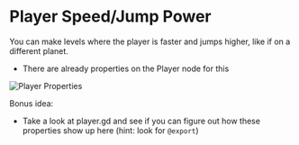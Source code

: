 # Player Speed/Jump Power

You can make levels where the player is faster and jumps higher, like if on a different planet.

* There are already properties on the Player node for this

![Player Properties](res/player_properties.png)

Bonus idea:

* Take a look at player.gd and see if you can figure out how these properties show up here (hint: look for `@export`)
